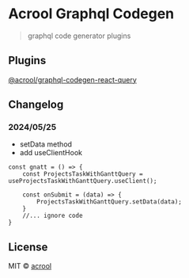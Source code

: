 # Acrool Graphql Codegen

> graphql code generator plugins

## Plugins

[@acrool/graphql-codegen-react-query](https://github.com/acrool/acrool-graphql-codegen/tree/main/src/react-query)


## Changelog

### 2024/05/25

- setData method
- add useClientHook

```tsx
const gnatt = () => {
    const ProjectsTaskWithGanttQuery = useProjectsTaskWithGanttQuery.useClient();
    
    const onSubmit = (data) => {
        ProjectsTaskWithGanttQuery.setData(data);
    }
    //... ignore code
}
```

## License

MIT © [acrool](https://github.com/acrool)
